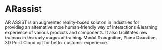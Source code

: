 # ARassist
AR ASSIST is an augmented reality-based solution in industries for providing an alternative more human-friendly way of interactions &amp; learning experience of various products and components. It also facilitates new trainees in the early stages of training. Model Recognition, Plane Detection, 3D Point Cloud opt for better customer experience.
